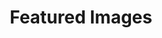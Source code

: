 ---
featured_image:  ECM-108.jpg
title: Featured Images
#type: gallery
sort_by: Date
weight: 1
#featured: true
---